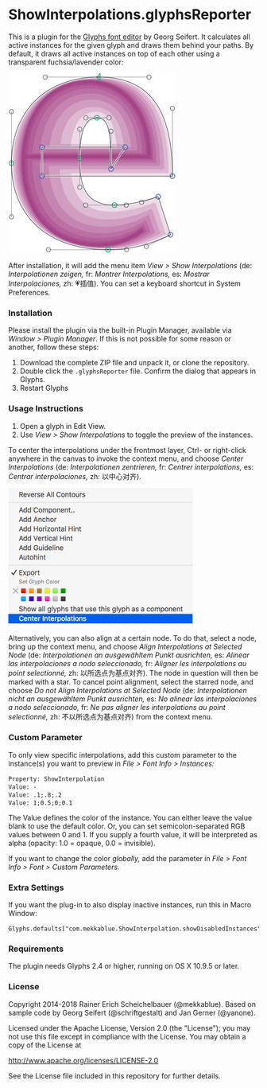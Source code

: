 # ShowInterpolations.glyphsReporter

This is a plugin for the [Glyphs font editor](http://glyphsapp.com/) by Georg Seifert.
It calculates all active instances for the given glyph and draws them behind your paths.
By default, it draws all active instances on top of each other using a transparent fuchsia/lavender color:

![All instances are shown live.](ShowInterpolations.png "Show Interpolations Screenshot")

After installation, it will add the menu item *View > Show Interpolations* (de: *Interpolationen zeigen,* fr: *Montrer Interpolations,* es: *Mostrar Interpolaciones,* zh: 💗插值).
You can set a keyboard shortcut in System Preferences.

### Installation

Please install the plugin via the built-in Plugin Manager, available via *Window > Plugin Manager*. If this is not possible for some reason or another, follow these steps:

1. Download the complete ZIP file and unpack it, or clone the repository.
2. Double click the `.glyphsReporter` file. Confirm the dialog that appears in Glyphs.
3. Restart Glyphs

### Usage Instructions

1. Open a glyph in Edit View.
2. Use *View > Show Interpolations* to toggle the preview of the instances.

To center the interpolations under the frontmost layer, Ctrl- or right-click anywhere in the canvas to invoke the context menu, and choose *Center Interpolations* (de: *Interpolationen zentrieren,* fr: *Centrer interpolations,* es: *Centrar interpolaciones,* zh: 以中心对齐). 

![Toggle the centering of interpolations via the context menu](ShowInterpolationsContextMenu.png "Show Interpolations Context Menu")

Alternatively, you can also align at a certain node. To do that, select a node, bring up the context menu, and choose 
*Align Interpolations at Selected Node* (de: *Interpolationen an ausgewähltem Punkt ausrichten,* es: *Alinear las interpolaciones a nodo seleccionado,* fr: *Aligner les interpolations au point selectionné,* zh: 以所选点为基点对齐).
The node in question will then be marked with a star. To cancel point alignment, select the starred node, and choose 
*Do not Align Interpolations at Selected Node*
(de: *Interpolationen nicht an ausgewähltem Punkt ausrichten,*
es: *No alinear las interpolaciones a nodo seleccionado,*
fr: *Ne pas aligner les interpolations au point selectionné,*
zh: 不以所选点为基点对齐)
from the context menu.


### Custom Parameter

To only view specific interpolations, add this custom parameter to the instance(s) you want to preview in *File > Font Info > Instances:*

    Property: ShowInterpolation
    Value: -
    Value: .1;.8;.2
    Value: 1;0.5;0;0.1

The Value defines the color of the instance. You can either leave the value blank to use the default color. Or, you can set semicolon-separated RGB values between 0 and 1. If you supply a fourth value, it will be interpreted as alpha (opacity: 1.0 = opaque, 0.0 = invisible).

If you want to change the color *globally,* add the parameter in *File > Font Info > Font > Custom Parameters.* 

### Extra Settings

If you want the plug-in to also display inactive instances, run this in Macro Window:

```
Glyphs.defaults["com.mekkablue.ShowInterpolation.showDisabledInstances"]=True
```

### Requirements

The plugin needs Glyphs 2.4 or higher, running on OS X 10.9.5 or later.

### License

Copyright 2014-2018 Rainer Erich Scheichelbauer (@mekkablue).
Based on sample code by Georg Seifert (@schriftgestalt) and Jan Gerner (@yanone).

Licensed under the Apache License, Version 2.0 (the "License");
you may not use this file except in compliance with the License.
You may obtain a copy of the License at

http://www.apache.org/licenses/LICENSE-2.0

See the License file included in this repository for further details.
